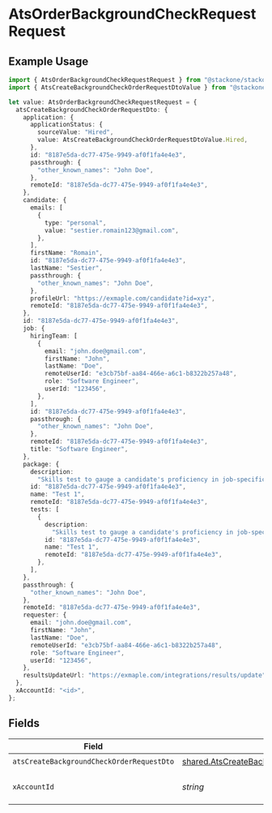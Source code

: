 # AtsOrderBackgroundCheckRequestRequest

## Example Usage

```typescript
import { AtsOrderBackgroundCheckRequestRequest } from "@stackone/stackone-client-ts/sdk/models/operations";
import { AtsCreateBackgroundCheckOrderRequestDtoValue } from "@stackone/stackone-client-ts/sdk/models/shared";

let value: AtsOrderBackgroundCheckRequestRequest = {
  atsCreateBackgroundCheckOrderRequestDto: {
    application: {
      applicationStatus: {
        sourceValue: "Hired",
        value: AtsCreateBackgroundCheckOrderRequestDtoValue.Hired,
      },
      id: "8187e5da-dc77-475e-9949-af0f1fa4e4e3",
      passthrough: {
        "other_known_names": "John Doe",
      },
      remoteId: "8187e5da-dc77-475e-9949-af0f1fa4e4e3",
    },
    candidate: {
      emails: [
        {
          type: "personal",
          value: "sestier.romain123@gmail.com",
        },
      ],
      firstName: "Romain",
      id: "8187e5da-dc77-475e-9949-af0f1fa4e4e3",
      lastName: "Sestier",
      passthrough: {
        "other_known_names": "John Doe",
      },
      profileUrl: "https://exmaple.com/candidate?id=xyz",
      remoteId: "8187e5da-dc77-475e-9949-af0f1fa4e4e3",
    },
    id: "8187e5da-dc77-475e-9949-af0f1fa4e4e3",
    job: {
      hiringTeam: [
        {
          email: "john.doe@gmail.com",
          firstName: "John",
          lastName: "Doe",
          remoteUserId: "e3cb75bf-aa84-466e-a6c1-b8322b257a48",
          role: "Software Engineer",
          userId: "123456",
        },
      ],
      id: "8187e5da-dc77-475e-9949-af0f1fa4e4e3",
      passthrough: {
        "other_known_names": "John Doe",
      },
      remoteId: "8187e5da-dc77-475e-9949-af0f1fa4e4e3",
      title: "Software Engineer",
    },
    package: {
      description:
        "Skills test to gauge a candidate's proficiency in job-specific skills",
      id: "8187e5da-dc77-475e-9949-af0f1fa4e4e3",
      name: "Test 1",
      remoteId: "8187e5da-dc77-475e-9949-af0f1fa4e4e3",
      tests: [
        {
          description:
            "Skills test to gauge a candidate's proficiency in job-specific skills",
          id: "8187e5da-dc77-475e-9949-af0f1fa4e4e3",
          name: "Test 1",
          remoteId: "8187e5da-dc77-475e-9949-af0f1fa4e4e3",
        },
      ],
    },
    passthrough: {
      "other_known_names": "John Doe",
    },
    remoteId: "8187e5da-dc77-475e-9949-af0f1fa4e4e3",
    requester: {
      email: "john.doe@gmail.com",
      firstName: "John",
      lastName: "Doe",
      remoteUserId: "e3cb75bf-aa84-466e-a6c1-b8322b257a48",
      role: "Software Engineer",
      userId: "123456",
    },
    resultsUpdateUrl: "https://exmaple.com/integrations/results/update",
  },
  xAccountId: "<id>",
};
```

## Fields

| Field                                                                                                                   | Type                                                                                                                    | Required                                                                                                                | Description                                                                                                             |
| ----------------------------------------------------------------------------------------------------------------------- | ----------------------------------------------------------------------------------------------------------------------- | ----------------------------------------------------------------------------------------------------------------------- | ----------------------------------------------------------------------------------------------------------------------- |
| `atsCreateBackgroundCheckOrderRequestDto`                                                                               | [shared.AtsCreateBackgroundCheckOrderRequestDto](../../../sdk/models/shared/atscreatebackgroundcheckorderrequestdto.md) | :heavy_check_mark:                                                                                                      | N/A                                                                                                                     |
| `xAccountId`                                                                                                            | *string*                                                                                                                | :heavy_check_mark:                                                                                                      | The account identifier                                                                                                  |